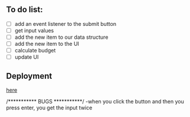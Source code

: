 

## To do list:
- [ ] add an event listener to the submit button
- [ ] get input values
- [ ] add the new item to our data structure
- [ ] add the new item to the UI
- [ ] calculate budget
- [ ] update UI

## Deployment
[here](https://juanpablopiano.github.io/budgetapp/)


/*********** BUGS ***********/
-when you click the button and then you press enter, you get the input twice
